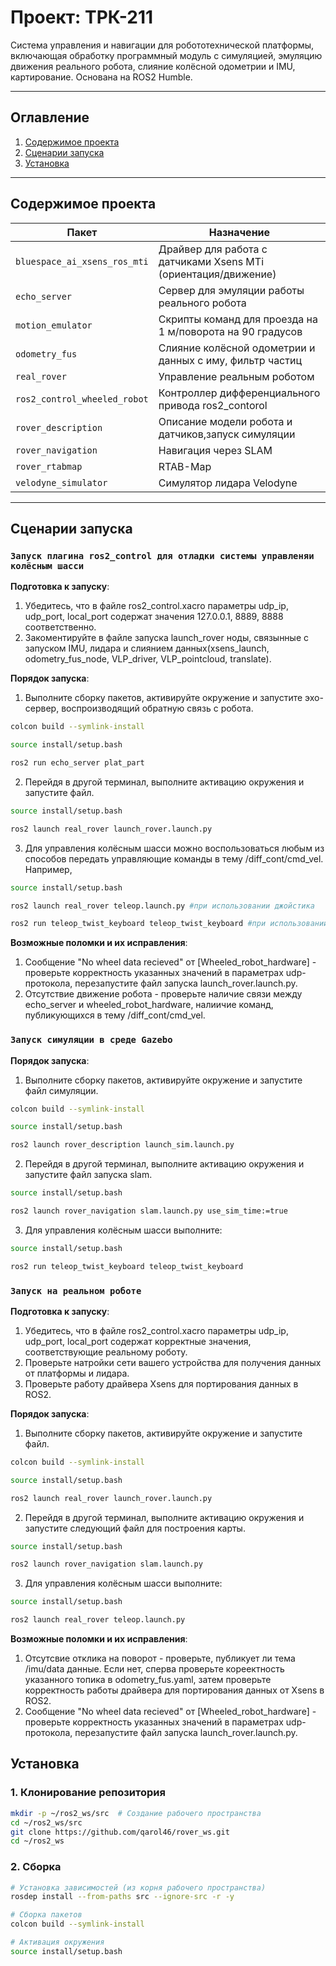 # Проект: ТРК-211

Система управления и навигации для робототехнической платформы, включающая обработку программный модуль с симуляцией, эмуляцию движения реального робота, слияние колёсной одометрии и IMU, картирование. Основана на ROS2 Humble.

---

## Оглавление
1. [Содержимое проекта](#содержимое-проекта)
2. [Сценарии запуска](#сценарии-запуска)
3. [Установка](#установка)

---

## Содержимое проекта

| Пакет                          | Назначение                                                                |
|--------------------------------|---------------------------------------------------------------------------|
| `bluespace_ai_xsens_ros_mti`   | Драйвер для работа с датчиками Xsens MTi (ориентация/движение)            |
| `echo_server`                  | Сервер для эмуляции работы реального робота                               |
| `motion_emulator`              | Скрипты команд для проезда на 1 м/поворота на 90 градусов                 |
| `odometry_fus`                 | Слияние колёсной одометрии и данных с иму, фильтр частиц                  |
| `real_rover`                   | Управление реальным роботом                                               |
| `ros2_control_wheeled_robot`   | Контроллер дифференциального привода ros2_contorol                        |
| `rover_description`            | Описание модели робота и датчиков,запуск симуляции                        |
| `rover_navigation`             | Навигация через SLAM                                                      |
| `rover_rtabmap`                | RTAB-Map                                                                  |
| `velodyne_simulator`           | Симулятор лидара Velodyne                                                 |

---

## Сценарии запуска

### `Запуск плагина ros2_control для отладки системы управленяи колёсным шасси`
**Подготовка к запуску**:
1. Убедитесь, что в файле ros2_control.xacro параметры udp_ip, udp_port, local_port содержат значения 127.0.0.1, 8889, 8888 соответственно.
2. Закоментируйте в файле запуска launch_rover ноды, связынные с запуском IMU, лидара и слиянием данных(xsens_launch, odometry_fus_node, VLP_driver, VLP_pointcloud, translate).

**Порядок запуска**:
1. Выполните сборку пакетов, активируйте окружение и запустите эхо-сервер, воспроизводящий обратную связь с робота.
```bash
colcon build --symlink-install

source install/setup.bash

ros2 run echo_server plat_part
```
2. Перейдя в другой терминал, выполните активацию окружения и запустите файл.
```bash
source install/setup.bash

ros2 launch real_rover launch_rover.launch.py
```
3. Для управления колёсным шасси можно воспользоваться любым из способов передать управляющие команды в тему /diff_cont/cmd_vel. Например,
```bash
source install/setup.bash

ros2 launch real_rover teleop.launch.py #при использовании джойстика

ros2 run teleop_twist_keyboard teleop_twist_keyboard #при использовании клавиатуры
```

**Возможные поломки и их исправления**:
1. Сообщение "No wheel data recieved" от [Wheeled_robot_hardware] - проверьте корректность указанных значений в параметрах udp-протокола, перезапустите файл запуска launch_rover.launch.py.
2. Отсутствие движение робота - проверьте наличие связи между echo_server и wheeled_robot_hardware, налиичие команд, публикующихся в тему /diff_cont/cmd_vel. 


### `Запуск симуляции в среде Gazebo`

**Порядок запуска**:
1. Выполните сборку пакетов, активируйте окружение и запустите файл симуляции.
```bash
colcon build --symlink-install

source install/setup.bash

ros2 launch rover_description launch_sim.launch.py
```
2. Перейдя в другой терминал, выполните активацию окружения и запустите файл запуска slam.
```bash
source install/setup.bash

ros2 launch rover_navigation slam.launch.py use_sim_time:=true
```
3. Для управления колёсным шасси выполните:
```bash
source install/setup.bash

ros2 run teleop_twist_keyboard teleop_twist_keyboard
```
### `Запуск на реальном роботе`
**Подготовка к запуску**:
1. Убедитесь, что в файле ros2_control.xacro параметры udp_ip, udp_port, local_port содержат корректные значения, соответствующие реальному роботу.
2. Проверьте натройки сети вашего устройства для получения данных от платформы и лидара.
3. Проверьте работу драйвера Xsens для портирования данных в ROS2.

**Порядок запуска**:
1. Выполните сборку пакетов, активируйте окружение и запустите файл.
```bash
colcon build --symlink-install

source install/setup.bash

ros2 launch real_rover launch_rover.launch.py
```
2. Перейдя в другой терминал, выполните активацию окружения и запустите следующий файл для построения карты.
```bash
source install/setup.bash

ros2 launch rover_navigation slam.launch.py
```
3. Для управления колёсным шасси выполните:
```bash
source install/setup.bash

ros2 launch real_rover teleop.launch.py
```

**Возможные поломки и их исправления**:
1. Отсутсвие отклика на поворот - проверьте, публикует ли тема /imu/data данные. Если нет, сперва проверьте кореектность указанного топика в odometry_fus.yaml, затем проверьте корректность работы драйвера для портирования данных от Xsens в ROS2.
2. Сообщение "No wheel data recieved" от [Wheeled_robot_hardware] - проверьте корректность указанных значений в параметрах udp-протокола, перезапустите файл запуска launch_rover.launch.py.

## Установка

### 1. Клонирование репозитория

```bash
mkdir -p ~/ros2_ws/src  # Создание рабочего пространства
cd ~/ros2_ws/src
git clone https://github.com/qarol46/rover_ws.git
cd ~/ros2_ws
```

### 2. Сборка

```bash
# Установка зависимостей (из корня рабочего пространства)
rosdep install --from-paths src --ignore-src -r -y

# Сборка пакетов
colcon build --symlink-install

# Активация окружения
source install/setup.bash
```

